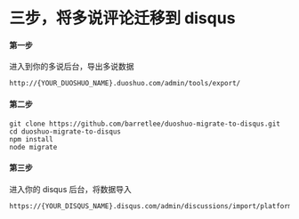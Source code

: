 # 三步，将多说评论迁移到 disqus

#### 第一步

进入到你的多说后台，导出多说数据

```
http://{YOUR_DUOSHUO_NAME}.duoshuo.com/admin/tools/export/
```

#### 第二步

```
git clone https://github.com/barretlee/duoshuo-migrate-to-disqus.git
cd duoshuo-migrate-to-disqus
npm install
node migrate
```

#### 第三步

进入你的 disqus 后台，将数据导入

```
https://{YOUR_DISQUS_NAME}.disqus.com/admin/discussions/import/platform/generic/
```